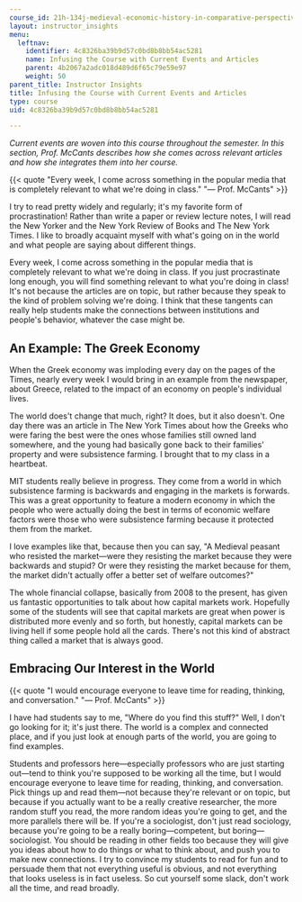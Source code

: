 ```yaml
---
course_id: 21h-134j-medieval-economic-history-in-comparative-perspective-spring-2012
layout: instructor_insights
menu:
  leftnav:
    identifier: 4c8326ba39b9d57c0bd8b8bb54ac5281
    name: Infusing the Course with Current Events and Articles
    parent: 4b2067a2adc018d489d6f65c79e59e97
    weight: 50
parent_title: Instructor Insights
title: Infusing the Course with Current Events and Articles
type: course
uid: 4c8326ba39b9d57c0bd8b8bb54ac5281

---
```


_Current events are woven into this course throughout the semester. In this section, Prof. McCants describes how she comes across relevant articles and how she integrates them into her course._

{{< quote "Every week, I come across something in the popular media that is completely relevant to what we're doing in class." "— Prof. McCants" >}}

I try to read pretty widely and regularly; it's my favorite form of procrastination! Rather than write a paper or review lecture notes, I will read the New Yorker and the New York Review of Books and The New York Times. I like to broadly acquaint myself with what's going on in the world and what people are saying about different things.

Every week, I come across something in the popular media that is completely relevant to what we're doing in class. If you just procrastinate long enough, you will find something relevant to what you're doing in class! It's not because the articles are on topic, but rather because they speak to the kind of problem solving we're doing. I think that these tangents can really help students make the connections between institutions and people's behavior, whatever the case might be.

An Example: The Greek Economy
-----------------------------

When the Greek economy was imploding every day on the pages of the Times, nearly every week I would bring in an example from the newspaper, about Greece, related to the impact of an economy on people's individual lives.

The world does't change that much, right? It does, but it also doesn't. One day there was an article in The New York Times about how the Greeks who were faring the best were the ones whose families still owned land somewhere, and the young had basically gone back to their families' property and were subsistence farming. I brought that to my class in a heartbeat.

MIT students really believe in progress. They come from a world in which subsistence farming is backwards and engaging in the markets is forwards. This was a great opportunity to feature a modern economy in which the people who were actually doing the best in terms of economic welfare factors were those who were subsistence farming because it protected them from the market.

I love examples like that, because then you can say, "A Medieval peasant who resisted the market—were they resisting the market because they were backwards and stupid? Or were they resisting the market because for them, the market didn't actually offer a better set of welfare outcomes?"

The whole financial collapse, basically from 2008 to the present, has given us fantastic opportunities to talk about how capital markets work. Hopefully some of the students will see that capital markets are great when power is distributed more evenly and so forth, but honestly, capital markets can be living hell if some people hold all the cards. There's not this kind of abstract thing called a market that is always good.

Embracing Our Interest in the World
-----------------------------------

{{< quote "I would encourage everyone to leave time for reading, thinking, and conversation." "— Prof. McCants" >}}

I have had students say to me, "Where do you find this stuff?" Well, I don't go looking for it; it's just there. The world is a complex and connected place, and if you just look at enough parts of the world, you are going to find examples.

Students and professors here—especially professors who are just starting out—tend to think you're supposed to be working all the time, but I would encourage everyone to leave time for reading, thinking, and conversation. Pick things up and read them—not because they're relevant or on topic, but because if you actually want to be a really creative researcher, the more random stuff you read, the more random ideas you're going to get, and the more parallels there will be. If you're a sociologist, don't just read sociology, because you're going to be a really boring—competent, but boring—sociologist. You should be reading in other fields too because they will give you ideas about how to do things or what to think about, and push you to make new connections. I try to convince my students to read for fun and to persuade them that not everything useful is obvious, and not everything that looks useless is in fact useless. So cut yourself some slack, don't work all the time, and read broadly.